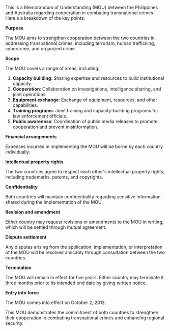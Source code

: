 This is a Memorandum of Understanding (MOU) between the Philippines and Australia regarding cooperation in combating transnational crimes. Here's a breakdown of the key points:

**Purpose**

The MOU aims to strengthen cooperation between the two countries in addressing transnational crimes, including terrorism, human trafficking, cybercrime, and organized crime.

**Scope**

The MOU covers a range of areas, including:

1. **Capacity building**: Sharing expertise and resources to build institutional capacity.
2. **Cooperation**: Collaboration on investigations, intelligence sharing, and joint operations.
3. **Equipment exchange**: Exchange of equipment, resources, and other capabilities.
4. **Training programs**: Joint training and capacity-building programs for law enforcement officials.
5. **Public awareness**: Coordination of public media releases to promote cooperation and prevent misinformation.

**Financial arrangements**

Expenses incurred in implementing the MOU will be borne by each country individually.

**Intellectual property rights**

The two countries agree to respect each other's intellectual property rights, including trademarks, patents, and copyrights.

**Confidentiality**

Both countries will maintain confidentiality regarding sensitive information shared during the implementation of the MOU.

**Revision and amendment**

Either country may request revisions or amendments to the MOU in writing, which will be settled through mutual agreement.

**Dispute settlement**

Any disputes arising from the application, implementation, or interpretation of the MOU will be resolved amicably through consultation between the two countries.

**Termination**

The MOU will remain in effect for five years. Either country may terminate it three months prior to its intended end date by giving written notice.

**Entry into force**

The MOU comes into effect on October 2, 2012.

This MOU demonstrates the commitment of both countries to strengthen their cooperation in combating transnational crimes and enhancing regional security.